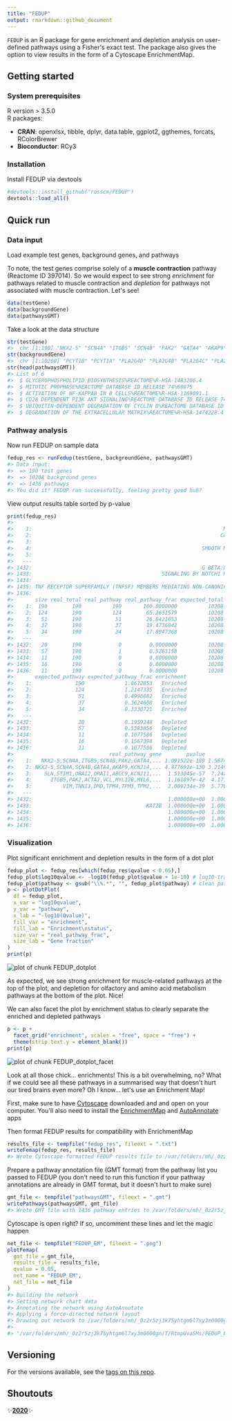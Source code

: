 ```yaml
---
title: "FEDUP"
output: rmarkdown::github_document
---
```




`FEDUP` is an R package for gene enrichment and depletion analysis on user-defined
pathways using a Fisher's exact test. The package also gives the option to view
results in the form of a Cytoscape EnrichmentMap.

## Getting started
### System prerequisites

R version > 3.5.0  
R packages:

* **CRAN**: openxlsx, tibble, dplyr, data.table, ggplot2, ggthemes, forcats, RColorBrewer  
* **Bioconductor**: RCy3

### Installation

Install FEDUP via devtools


```r
#devtools::install_github("rosscm/FEDUP")
devtools::load_all()
```

## Quick run
### Data input

Load example test genes, background genes, and pathways

To note, the test genes comprise solely of a **muscle contraction** pathway (Reactome ID 397014).
So we would expect to see strong *enrichment* for pathways related to muscle contraction and
*depletion* for pathways not associated with muscle contraction. Let's see!


```r
data(testGene)
data(backgroundGene)
data(pathwaysGMT)
```

Take a look at the data structure


```r
str(testGene)
#>  chr [1:190] "NKX2-5" "SCN4A" "ITGB5" "SCN4B" "PAK2" "GATA4" "AKAP9" ...
str(backgroundGene)
#>  chr [1:10208] "PCYT1B" "PCYT1A" "PLA2G4D" "PLA2G4B" "PLA2G4C" "PLA2G4A" ...
str(head(pathwaysGMT))
#> List of 6
#>  $ GLYCEROPHOSPHOLIPID BIOSYNTHESIS%REACTOME%R-HSA-1483206.4                        : chr [1:126] "PCYT1B" "PCYT1A" "PLA2G4D" "PLA2G4B" ...
#>  $ MITOTIC PROPHASE%REACTOME DATABASE ID RELEASE 74%68875                           : chr [1:134] "SETD8" "NUMA1" "NCAPG2" "LMNB1" ...
#>  $ ACTIVATION OF NF-KAPPAB IN B CELLS%REACTOME%R-HSA-1169091.1                      : chr [1:67] "PSMA6" "PSMA3" "PSMA4" "PSMA1" ...
#>  $ CD28 DEPENDENT PI3K AKT SIGNALING%REACTOME DATABASE ID RELEASE 74%389357         : chr [1:22] "CD28" "THEM4" "AKT1" "TRIB3" ...
#>  $ UBIQUITIN-DEPENDENT DEGRADATION OF CYCLIN D%REACTOME DATABASE ID RELEASE 74%75815: chr [1:52] "PSMA6" "PSMA3" "PSMA4" "PSMA1" ...
#>  $ DEGRADATION OF THE EXTRACELLULAR MATRIX%REACTOME%R-HSA-1474228.4                 : chr [1:110] "PRSS1" "COL16A1" "COL12A1" "CAPN15" ...
```

### Pathway analysis

Now run FEDUP on sample data


```r
fedup_res <- runFedup(testGene, backgroundGene, pathwaysGMT)
#> Data input:
#>  => 190 test genes
#>  => 10208 background genes
#>  => 1436 pathawys
#> You did it! FEDUP ran successfully, feeling pretty good huh?
```

View output results table sorted by p-value


```r
print(fedup_res)
#>                                                                                                                      pathway
#>    1:                                                              MUSCLE CONTRACTION%REACTOME DATABASE ID RELEASE 74%397014
#>    2:                                                             CARDIAC CONDUCTION%REACTOME DATABASE ID RELEASE 74%5576891
#>    3:                                                                               ION HOMEOSTASIS%REACTOME%R-HSA-5578775.2
#>    4:                                                       SMOOTH MUSCLE CONTRACTION%REACTOME DATABASE ID RELEASE 74%445355
#>    5:                                                                    STRIATED MUSCLE CONTRACTION%REACTOME%R-HSA-390522.1
#>   ---                                                                                                                       
#> 1432:                                                       G BETA:GAMMA SIGNALLING THROUGH PLC BETA%REACTOME%R-HSA-418217.3
#> 1433:                                          SIGNALING BY NOTCH1 HD+PEST DOMAIN MUTANTS IN CANCER%REACTOME%R-HSA-2894858.1
#> 1434:                                                                     IRAK4 DEFICIENCY (TLR2 4)%REACTOME%R-HSA-5603041.1
#> 1435: TNF RECEPTOR SUPERFAMILY (TNFSF) MEMBERS MEDIATING NON-CANONICAL NF-KB PATHWAY%REACTOME DATABASE ID RELEASE 74%5676594
#> 1436:                                                                     RHO GTPASES ACTIVATE KTN1%REACTOME%R-HSA-5625970.1
#>       size real_total real_pathway real_pathway_frac expected_total
#>    1:  190        190          190       100.0000000          10208
#>    2:  124        190          124        65.2631579          10208
#>    3:   51        190           51        26.8421053          10208
#>    4:   37        190           37        19.4736842          10208
#>    5:   34        190           34        17.8947368          10208
#>   ---                                                              
#> 1432:   20        190            0         0.0000000          10208
#> 1433:   57        190            1         0.5263158          10208
#> 1434:   11        190            0         0.0000000          10208
#> 1435:   16        190            0         0.0000000          10208
#> 1436:   11        190            0         0.0000000          10208
#>       expected_pathway expected_pathway_frac enrichment
#>    1:              190             1.8612853   Enriched
#>    2:              124             1.2147335   Enriched
#>    3:               51             0.4996082   Enriched
#>    4:               37             0.3624608   Enriched
#>    5:               34             0.3330721   Enriched
#>   ---                                                  
#> 1432:               20             0.1959248   Depleted
#> 1433:               57             0.5583856   Depleted
#> 1434:               11             0.1077586   Depleted
#> 1435:               16             0.1567398   Depleted
#> 1436:               11             0.1077586   Depleted
#>                               real_pathway_gene        pvalue        qvalue
#>    1:   NKX2-5,SCN4A,ITGB5,SCN4B,PAK2,GATA4,... 1.091522e-189 1.567426e-186
#>    2: NKX2-5,SCN4A,SCN4B,GATA4,AKAP9,KCNJ14,... 4.477692e-130 3.214983e-127
#>    3:    SLN,STIM1,ORAI2,ORAI1,ABCC9,KCNJ11,...  1.513045e-57  7.242444e-55
#>    4:      ITGB5,PAK2,ACTA2,VCL,MYL12B,MYL6,...  1.161897e-42  4.171211e-40
#>    5:          VIM,TNNI3,DMD,TPM4,TPM3,TPM2,...  2.009234e-39  5.770521e-37
#>   ---                                                                      
#> 1432:                                            1.000000e+00  1.000000e+00
#> 1433:                                     KAT2B  1.000000e+00  1.000000e+00
#> 1434:                                            1.000000e+00  1.000000e+00
#> 1435:                                            1.000000e+00  1.000000e+00
#> 1436:                                            1.000000e+00  1.000000e+00
```

### Visualization

Plot significant enrichment and depletion results in the form of a dot plot


```r
fedup_plot <- fedup_res[which(fedup_res$qvalue < 0.05),]
fedup_plot$log10qvalue <- -log10(fedup_plot$qvalue + 1e-10) # log10-transform qvalue for plotting
fedup_plot$pathway <- gsub("\\%.*", "", fedup_plot$pathway) # clean pathway names
p <- plotDotPlot(
  df = fedup_plot,
  x_var = "log10qvalue",
  y_var = "pathway",
  x_lab = "-log10(Qvalue)",
  fill_var = "enrichment",
  fill_lab = "Enrichment\nstatus",
  size_var = "real_pathway_frac",
  size_lab = "Gene fraction"
)
print(p)
```

![plot of chunk FEDUP_dotplot](man/figures/README_FEDUP_dotplot-1.png)

As expected, we see strong enrichment for muscle-related pathways at the top of
the plot, and depletion for olfactory and amino acid metabolism pathways at the
bottom of the plot. Nice!

We can also facet the plot by enrichment status to clearly separate
the enriched and depleted pathways


```r
p <- p +
  facet_grid("enrichment", scales = "free", space = "free") +
  theme(strip.text.y = element_blank())
print(p)
```

![plot of chunk FEDUP_dotplot_facet](man/figures/README_FEDUP_dotplot_facet-1.png)

Look at all those chick... enrichments! This is a bit overwhelming, no? What if we
could see all these pathways in a summarised way that doesn't hurt our tired brains
even more? Oh I know... let's use an Enrichment Map!  

First, make sure to have [Cytoscape](https://cytoscape.org/download.html) downloaded
and and open on your computer. You'll also need to install the
[EnrichmentMap](http://apps.cytoscape.org/apps/enrichmentmap) and
[AutoAnnotate](http://apps.cytoscape.org/apps/autoannotate) apps

Then format FEDUP results for compatibility with EnrichmentMap


```r
results_file <- tempfile("fedup_res", fileext = ".txt")
writeFemap(fedup_res, results_file)
#> Wrote Cytoscape-formatted FEDUP results file to /var/folders/mh/_0z2r5zj3k75yhtgm6l7xy3m0000gn/T//RtmpUva5Ms/fedup_res102ab31b2cac8.txt
```

Prepare a pathway annotation file (GMT format) from the pathway list you passed
to FEDUP (you don't need to run this function if your pathway annotations are
already in GMT format, but it doesn't hurt to make sure)


```r
gmt_file <- tempfile("pathwaysGMT", fileext = ".gmt")
writePathways(pathwaysGMT, gmt_file)
#> Wrote GMT file with 1436 pathway entries to /var/folders/mh/_0z2r5zj3k75yhtgm6l7xy3m0000gn/T//RtmpUva5Ms/pathwaysGMT102ab54fbbd6e.gmt
```

Cytoscape is open right? If so, uncomment these lines and let the magic happen


```r
net_file <- tempfile("FEDUP_EM", fileext = ".png")
plotFemap(
  gmt_file = gmt_file,
  results_file = results_file,
  qvalue = 0.05,
  net_name = "FEDUP_EM",
  net_file = net_file
)
#> Building the network
#> Setting network chart data
#> Annotating the network using AutoAnnotate
#> Applying a force-directed network layout
#> Drawing out network to /var/folders/mh/_0z2r5zj3k75yhtgm6l7xy3m0000gn/T//RtmpUva5Ms/FEDUP_EM102ab4f09f43e.png
#>                                                                                    file 
#> "/var/folders/mh/_0z2r5zj3k75yhtgm6l7xy3m0000gn/T/RtmpUva5Ms/FEDUP_EM102ab4f09f43e.png"
```

## Versioning

For the versions available, see the [tags on this repo](https://github.com/rosscm/FEDUP/tags).

## Shoutouts

:sparkles:[**2020**](https://media.giphy.com/media/z9AUvhAEiXOqA/giphy.gif):sparkles:
